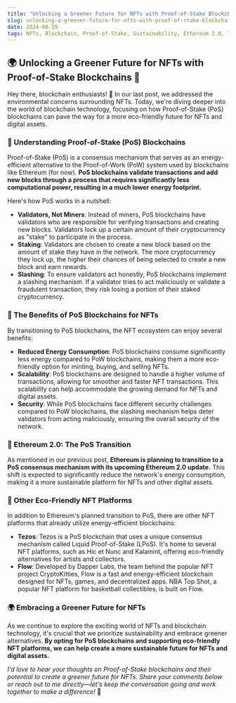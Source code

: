 ```yaml
---
title: "Unlocking a Greener Future for NFTs with Proof-of-Stake Blockchains"
slug: unlocking-a-greener-future-for-nfts-with-proof-of-stake-blockchains
date: 2024-08-29
tags: NFTs, Blockchain, Proof-of-Stake, Sustainability, Ethereum 2.0, Tezos, Flow
---
```


## 🌍 Unlocking a Greener Future for NFTs with Proof-of-Stake Blockchains 🌿

Hey there, blockchain enthusiasts! 👋 In our last post, we addressed the environmental concerns surrounding NFTs. Today, we're diving deeper into the world of blockchain technology, focusing on how Proof-of-Stake (PoS) blockchains can pave the way for a more eco-friendly future for NFTs and digital assets.

### 🌱 Understanding Proof-of-Stake (PoS) Blockchains

Proof-of-Stake (PoS) is a consensus mechanism that serves as an energy-efficient alternative to the Proof-of-Work (PoW) system used by blockchains like Ethereum (for now). **PoS blockchains validate transactions and add new blocks through a process that requires significantly less computational power, resulting in a much lower energy footprint.**

Here's how PoS works in a nutshell:

- **Validators, Not Miners**: Instead of miners, PoS blockchains have validators who are responsible for verifying transactions and creating new blocks. Validators lock up a certain amount of their cryptocurrency as "stake" to participate in the process.
- **Staking**: Validators are chosen to create a new block based on the amount of stake they have in the network. The more cryptocurrency they lock up, the higher their chances of being selected to create a new block and earn rewards.
- **Slashing**: To ensure validators act honestly, PoS blockchains implement a slashing mechanism. If a validator tries to act maliciously or validate a fraudulent transaction, they risk losing a portion of their staked cryptocurrency.

### 🌿 The Benefits of PoS Blockchains for NFTs

By transitioning to PoS blockchains, the NFT ecosystem can enjoy several benefits:

- **Reduced Energy Consumption**: PoS blockchains consume significantly less energy compared to PoW blockchains, making them a more eco-friendly option for minting, buying, and selling NFTs.
- **Scalability**: PoS blockchains are designed to handle a higher volume of transactions, allowing for smoother and faster NFT transactions. This scalability can help accommodate the growing demand for NFTs and digital assets.
- **Security**: While PoS blockchains face different security challenges compared to PoW blockchains, the slashing mechanism helps deter validators from acting maliciously, ensuring the overall security of the network.

### 🚀 Ethereum 2.0: The PoS Transition

As mentioned in our previous post, **Ethereum is planning to transition to a PoS consensus mechanism with its upcoming Ethereum 2.0 update.** This shift is expected to significantly reduce the network's energy consumption, making it a more sustainable platform for NFTs and other digital assets.

### 🌳 Other Eco-Friendly NFT Platforms

In addition to Ethereum's planned transition to PoS, there are other NFT platforms that already utilize energy-efficient blockchains:

- **Tezos**: Tezos is a PoS blockchain that uses a unique consensus mechanism called Liquid Proof-of-Stake (LPoS). It's home to several NFT platforms, such as Hic et Nunc and Kalamint, offering eco-friendly alternatives for artists and collectors.
- **Flow**: Developed by Dapper Labs, the team behind the popular NFT project CryptoKitties, Flow is a fast and energy-efficient blockchain designed for NFTs, games, and decentralized apps. NBA Top Shot, a popular NFT platform for basketball collectibles, is built on Flow.

### 🌍 Embracing a Greener Future for NFTs

As we continue to explore the exciting world of NFTs and blockchain technology, it's crucial that we prioritize sustainability and embrace greener alternatives. **By opting for PoS blockchains and supporting eco-friendly NFT platforms, we can help create a more sustainable future for NFTs and digital assets.**

*I'd love to hear your thoughts on Proof-of-Stake blockchains and their potential to create a greener future for NFTs. Share your comments below or reach out to me directly—let's keep the conversation going and work together to make a difference!* 💚
